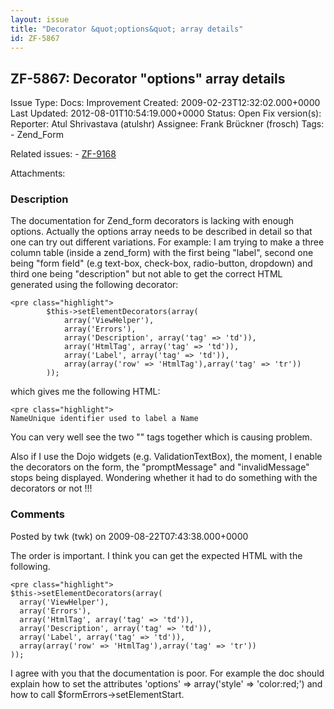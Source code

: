 ```yaml
---
layout: issue
title: "Decorator &quot;options&quot; array details"
id: ZF-5867
---
```


ZF-5867: Decorator "options" array details
------------------------------------------

 Issue Type: Docs: Improvement Created: 2009-02-23T12:32:02.000+0000 Last Updated: 2012-08-01T10:54:19.000+0000 Status: Open Fix version(s): 
 Reporter:  Atul Shrivastava (atulshr)  Assignee:  Frank Brückner (frosch)  Tags: - Zend\_Form
 
 Related issues: - [ZF-9168](/issues/browse/ZF-9168)
 
 Attachments: 
### Description

The documentation for Zend\_form decorators is lacking with enough options. Actually the options array needs to be described in detail so that one can try out different variations. For example: I am trying to make a three column table (inside a zend\_form) with the first being "label", second one being "form field" (e.g text-box, check-box, radio-button, dropdown) and third one being "description" but not able to get the correct HTML generated using the following decorator:

 
    <pre class="highlight">
            $this->setElementDecorators(array(
                array('ViewHelper'),
                array('Errors'),
                array('Description', array('tag' => 'td')),
                array('HtmlTag', array('tag' => 'td')),
                array('Label', array('tag' => 'td')),
                array(array('row' => 'HtmlTag'),array('tag' => 'tr'))
            ));


which gives me the following HTML:

 
    <pre class="highlight">
    NameUnique identifier used to label a Name

You can very well see the two "" tags together which is causing problem.

Also if I use the Dojo widgets (e.g. ValidationTextBox), the moment, I enable the decorators on the form, the "promptMessage" and "invalidMessage" stops being displayed. Wondering whether it had to do something with the decorators or not !!!

 

 

### Comments

Posted by twk (twk) on 2009-08-22T07:43:38.000+0000

The order is important. I think you can get the expected HTML with the following.

 
    <pre class="highlight"> 
    $this->setElementDecorators(array(
      array('ViewHelper'),
      array('Errors'),
      array('HtmlTag', array('tag' => 'td')),
      array('Description', array('tag' => 'td')),
      array('Label', array('tag' => 'td')),
      array(array('row' => 'HtmlTag'),array('tag' => 'tr'))
    ));


I agree with you that the documentation is poor. For example the doc should explain how to set the attributes 'options' => array('style' => 'color:red;') and how to call $formErrors->setElementStart.

 

 